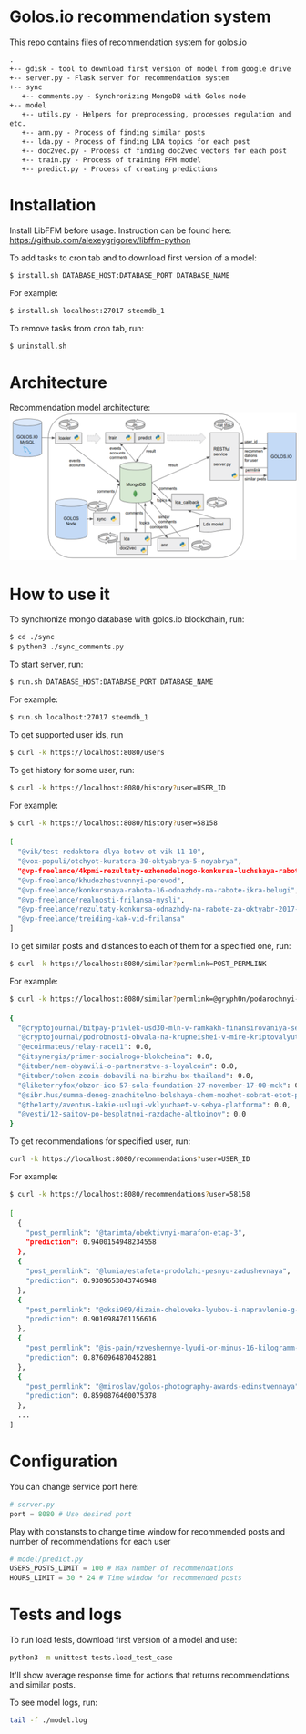 # Golos.io recommendation system

This repo contains files of recommendation system for golos.io

```
.
+-- gdisk - tool to download first version of model from google drive 
+-- server.py - Flask server for recommendation system
+-- sync
   +-- comments.py - Synchronizing MongoDB with Golos node
+-- model
   +-- utils.py - Helpers for preprocessing, processes regulation and etc.
   +-- ann.py - Process of finding similar posts
   +-- lda.py - Process of finding LDA topics for each post
   +-- doc2vec.py - Process of finding doc2vec vectors for each post
   +-- train.py - Process of training FFM model
   +-- predict.py - Process of creating predictions
```
# Installation

Install LibFFM before usage. Instruction can be found here: https://github.com/alexeygrigorev/libffm-python

To add tasks to cron tab and to download first version of a model:
```bash
$ install.sh DATABASE_HOST:DATABASE_PORT DATABASE_NAME
```

For example:
```bash
$ install.sh localhost:27017 steemdb_1
```

To remove tasks from cron tab, run:
```bash
$ uninstall.sh
```
# Architecture

Recommendation model architecture: ![Recommendation model architecture](architecture.png)

# How to use it
To synchronize mongo database with golos.io blockchain, run:
```bash
$ cd ./sync
$ python3 ./sync_comments.py
```

To start server, run:
```bash
$ run.sh DATABASE_HOST:DATABASE_PORT DATABASE_NAME
```

For example:
```bash
$ run.sh localhost:27017 steemdb_1
```

To get supported user ids, run
```bash
$ curl -k https://localhost:8080/users
```

To get history for some user, run:
```bash
$ curl -k https://localhost:8080/history?user=USER_ID
```

For example:
```bash
$ curl -k https://localhost:8080/history?user=58158

[
  "@vik/test-redaktora-dlya-botov-ot-vik-11-10", 
  "@vox-populi/otchyot-kuratora-30-oktyabrya-5-noyabrya", 
  "@vp-freelance/4kpmi-rezultaty-ezhenedelnogo-konkursa-luchshaya-rabota-po-itogam-nedeli", 
  "@vp-freelance/khudozhestvennyi-perevod", 
  "@vp-freelance/konkursnaya-rabota-16-odnazhdy-na-rabote-ikra-belugi", 
  "@vp-freelance/realnosti-frilansa-mysli", 
  "@vp-freelance/rezultaty-konkursa-odnazhdy-na-rabote-za-oktyabr-2017-goda", 
  "@vp-freelance/treiding-kak-vid-frilansa"
]
```

To get similar posts and distances to each of them for a specified one, run:
```bash
$ curl -k https://localhost:8080/similar?permlink=POST_PERMLINK
```

For example:

```bash
$ curl -k https://localhost:8080/similar?permlink=@gryph0n/podarochnyi-byteball

{
  "@cryptojournal/bitpay-privlek-usd30-mln-v-ramkakh-finansirovaniya-serii-v": 0.0, 
  "@cryptojournal/podrobnosti-obvala-na-krupneishei-v-mire-kriptovalyutnoi-birzhe-bitfinex": 0.0, 
  "@ecoinmateus/relay-race11": 0.0, 
  "@itsynergis/primer-socialnogo-blokcheina": 0.0, 
  "@ituber/nem-obyavili-o-partnerstve-s-loyalcoin": 0.0, 
  "@ituber/token-zcoin-dobavili-na-birzhu-bx-thailand": 0.0, 
  "@liketerryfox/obzor-ico-57-sola-foundation-27-november-17-00-mck": 0.0, 
  "@sibr.hus/summa-deneg-znachitelno-bolshaya-chem-mozhet-sobrat-etot-post-naidenaya-na-progulke": 0.0, 
  "@the1arty/aventus-kakie-uslugi-vklyuchaet-v-sebya-platforma": 0.0, 
  "@vesti/12-saitov-po-besplatnoi-razdache-altkoinov": 0.0
}
```

To get recommendations for specified user, run:
```bash
curl -k https://localhost:8080/recommendations?user=USER_ID
```

For example:
```bash
$ curl -k https://localhost:8080/recommendations?user=58158

[
  {
    "post_permlink": "@tarimta/obektivnyi-marafon-etap-3", 
    "prediction": 0.9400154948234558
  }, 
  {
    "post_permlink": "@lumia/estafeta-prodolzhi-pesnyu-zadushevnaya", 
    "prediction": 0.9309653043746948
  }, 
  {
    "post_permlink": "@oksi969/dizain-cheloveka-lyubov-i-napravlenie-g-centr", 
    "prediction": 0.9016984701156616
  }, 
  {
    "post_permlink": "@is-pain/vzveshennye-lyudi-or-minus-16-kilogramm-za-dva-mesyaca", 
    "prediction": 0.8760964870452881
  }, 
  {
    "post_permlink": "@miroslav/golos-photography-awards-edinstvennaya", 
    "prediction": 0.8590876460075378
  },
  ...
]

```

# Configuration

You can change service port here:

```python
# server.py
port = 8080 # Use desired port
```

Play with constansts to change time window for recommended posts and number of recommendations for each user

```python
# model/predict.py
USERS_POSTS_LIMIT = 100 # Max number of recommendations
HOURS_LIMIT = 30 * 24 # Time window for recommended posts
```

# Tests and logs

To run load tests, download first version of a model and use:
```bash
python3 -m unittest tests.load_test_case
```

It'll show average response time for actions that returns recommendations and similar posts.

To see model logs, run:
```bash
tail -f ./model.log
```
